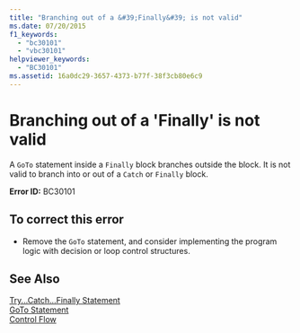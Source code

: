 ```yaml
---
title: "Branching out of a &#39;Finally&#39; is not valid"
ms.date: 07/20/2015
f1_keywords: 
  - "bc30101"
  - "vbc30101"
helpviewer_keywords: 
  - "BC30101"
ms.assetid: 16a0dc29-3657-4373-b77f-38f3cb80e6c9
---
```

# Branching out of a &#39;Finally&#39; is not valid
A `GoTo` statement inside a `Finally` block branches outside the block. It is not valid to branch into or out of a `Catch` or `Finally` block.  
  
 **Error ID:** BC30101  
  
## To correct this error  
  
-   Remove the `GoTo` statement, and consider implementing the program logic with decision or loop control structures.  
  
## See Also  
 [Try...Catch...Finally Statement](../../visual-basic/language-reference/statements/try-catch-finally-statement.md)  
 [GoTo Statement](../../visual-basic/language-reference/statements/goto-statement.md)  
 [Control Flow](../../visual-basic/programming-guide/language-features/control-flow/index.md)
